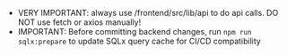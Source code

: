 - VERY IMPORTANT: always use /frontend/src/lib/api to do api calls. DO NOT use fetch or axios manually!
- IMPORTANT: Before committing backend changes, run `npm run sqlx:prepare` to update SQLx query cache for CI/CD compatibility